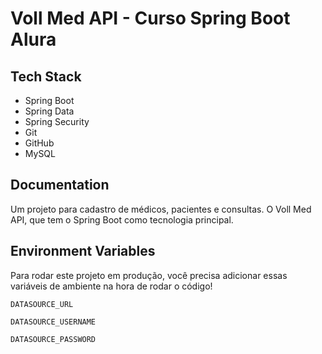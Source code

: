 # Voll Med API - Curso Spring Boot Alura

## Tech Stack

- Spring Boot
- Spring Data
- Spring Security
- Git
- GitHub
- MySQL

## Documentation

Um projeto para cadastro de médicos, pacientes e consultas. O Voll Med API, que tem o Spring Boot como tecnologia principal. 

## Environment Variables

Para rodar este projeto em produção, você precisa adicionar essas variáveis de ambiente na hora de rodar o código!

`DATASOURCE_URL`

`DATASOURCE_USERNAME`

`DATASOURCE_PASSWORD`

